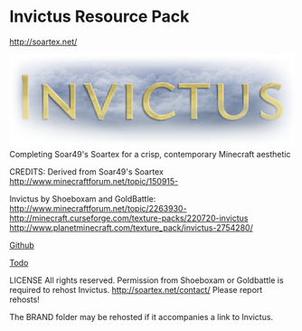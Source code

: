 Invictus Resource Pack
=================
http://soartex.net/

![Invictus Hero](/BRAND/Invictus_hero_dark.png?raw=true)
Completing Soar49's Soartex for a crisp, contemporary Minecraft aesthetic


CREDITS:
Derived from Soar49's Soartex
http://www.minecraftforum.net/topic/150915-

Invictus by Shoeboxam and GoldBattle:
http://www.minecraftforum.net/topic/2263930-
http://minecraft.curseforge.com/texture-packs/220720-invictus
http://www.planetminecraft.com/texture_pack/invictus-2754280/

[Github](https://github.com/InvictusGraphics/Invictus_Textures)

[Todo](https://docs.google.com/document/d/1HnozyWQJgYfW2qVlhpM-fM3rRoFvgH-CUV0lGCtg0Cs/edit?usp=sharing)


LICENSE
All rights reserved.
Permission from Shoeboxam or Goldbattle is required to rehost Invictus.
http://soartex.net/contact/
Please report rehosts!

The BRAND folder may be rehosted if it accompanies a link to Invictus.
